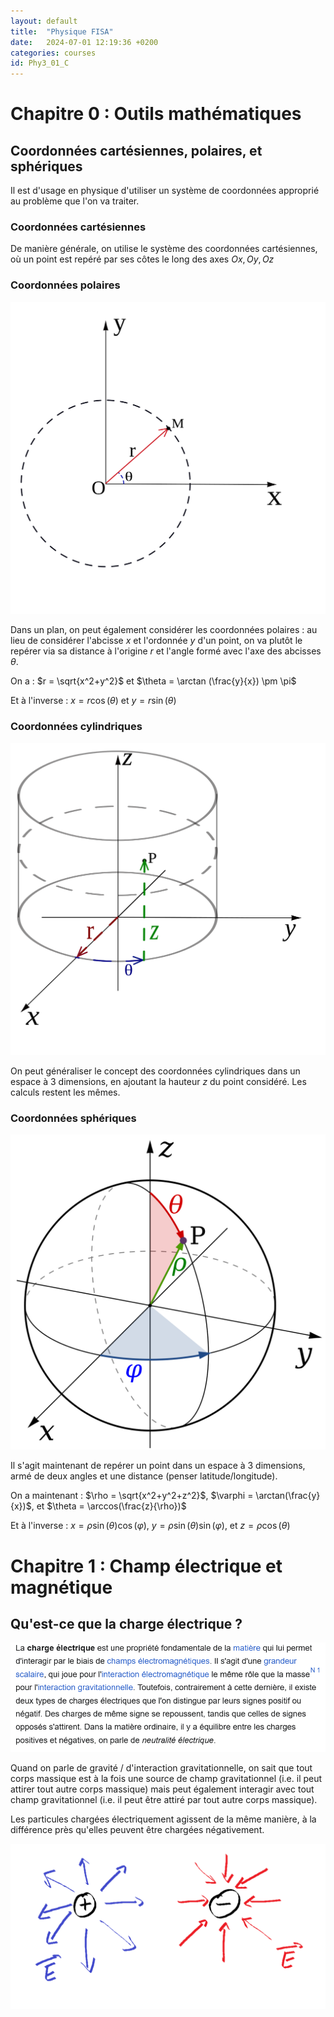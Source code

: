 ```yaml
---
layout: default
title:  "Physique FISA"
date:   2024-07-01 12:19:36 +0200
categories: courses
id: Phy3_01_C
---
```


# Chapitre 0 : Outils mathématiques

## Coordonnées cartésiennes, polaires, et sphériques

Il est d'usage en physique d'utiliser un système de coordonnées approprié au problème que l'on va traiter. 

### Coordonnées cartésiennes
De manière générale, on utilise le système des coordonnées cartésiennes, où un point est repéré par ses côtes le long des axes $Ox,Oy,Oz$

### Coordonnées polaires

![image info](./img/Coordonnees_polaires.png)

Dans un plan, on peut également considérer les coordonnées polaires : au lieu de considérer l'abcisse $x$ et l'ordonnée $y$ d'un point, on va plutôt le repérer via sa distance à l'origine $r$ et l'angle formé avec l'axe des abcisses $\theta$.

On a :
$r = \sqrt{x^2+y^2}$ et $\theta = \arctan (\frac{y}{x}) \pm \pi$

Et à l'inverse : 
$x = r \cos (\theta)$ et $y = r \sin (\theta)$

### Coordonnées cylindriques

![image info](./img/Coordonnees_cylindriques.png)

On peut généraliser le concept des coordonnées cylindriques dans un espace à 3 dimensions, en ajoutant la hauteur $z$ du point considéré. Les calculs restent les mêmes. 

### Coordonnées sphériques

![image info](./img/Coordonnees_spheriques.png)

Il s'agit maintenant de repérer un point dans un espace à 3 dimensions, armé de deux angles et une distance (penser latitude/longitude).

On a maintenant : 
$\rho = \sqrt{x^2+y^2+z^2}$, $\varphi = \arctan(\frac{y}{x})$, et $\theta = \arccos(\frac{z}{\rho})$

Et à l'inverse : 
$x = \rho \sin(\theta)\cos(\varphi)$, $y = \rho \sin(\theta)\sin(\varphi)$, et $z = \rho \cos(\theta)$  


# Chapitre 1 : Champ électrique et magnétique 

## Qu'est-ce que la charge électrique ? 

![image info](./img/wiki_charge.png)

Quand on parle de gravité / d'interaction gravitationnelle, on sait que tout corps massique est à la fois une source de champ gravitationnel (i.e. il peut attirer tout autre corps massique) mais peut également interagir avec tout champ gravitationnel (i.e. il peut être attiré par tout autre corps massique). 

Les particules chargées électriquement agissent de la même manière, à la différence près qu'elles peuvent être chargées négativement. 

![image info](./img/Div_conv_E.png)